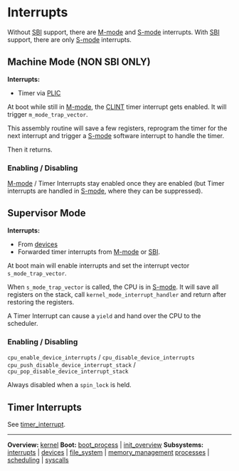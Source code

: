# Interrupts

Without [SBI](../../riscv/SBI.md) support, there are [M-mode](../../riscv/M-mode.md) and [S-mode](../../riscv/S-mode.md) interrupts.
With [SBI](../../riscv/SBI.md) support, there are only [S-mode](../../riscv/S-mode.md) interrupts.


## Machine Mode (NON SBI ONLY)

**Interrupts:**
-  Timer via [PLIC](../../riscv/PLIC.md)

At boot while still in [M-mode](../../riscv/M-mode.md), the [CLINT](../../riscv/CLINT.md) timer interrupt gets enabled. It will trigger `m_mode_trap_vector`. 

This assembly routine will save a few registers, reprogram the timer for the next interrupt and trigger a [S-mode](../../riscv/S-mode.md) software interrupt to handle the timer.

Then it returns. 

### Enabling / Disabling

[M-mode](../../riscv/M-mode.md) / Timer Interrupts stay enabled once they are enabled (but Timer interrupts are handled in [S-mode](../../riscv/S-mode.md), where they can be suppressed).


## Supervisor Mode

**Interrupts:**
- From [devices](../devices/devices.md)
- Forwarded timer interrupts from [M-mode](../../riscv/M-mode.md) or [SBI](../../riscv/SBI.md).

At boot main will enable interrupts and set the interrupt vector `s_mode_trap_vector`.

When `s_mode_trap_vector` is called, the CPU is in [S-mode](../../riscv/S-mode.md). It will save all registers on the stack, call `kernel_mode_interrupt_handler` and return after restoring the registers.

A Timer Interrupt can cause a `yield` and hand over the CPU to the scheduler.

### Enabling / Disabling

`cpu_enable_device_interrupts` / `cpu_disable_device_interrupts`
`cpu_push_disable_device_interrupt_stack` / `cpu_pop_disable_device_interrupt_stack`

Always disabled when a `spin_lock` is held.


## Timer Interrupts

See [timer_interrupt](timer_interrupt.md).


---
**Overview:** [kernel](../kernel.md)
**Boot:**
[boot_process](../overview/boot_process.md) | [init_overview](../overview/init_overview.md)
**Subsystems:**
[interrupts](interrupts.md) | [devices](../devices/devices.md) | [file_system](../file_system/file_system.md) | [memory_management](../mm/memory_management.md)
[processes](../processes/processes.md) | [scheduling](../processes/scheduling.md) | [syscalls](../syscalls/syscalls.md)
